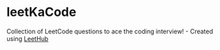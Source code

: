 # leetKaCode
Collection of LeetCode questions to ace the coding interview! - Created using [LeetHub](https://github.com/QasimWani/LeetHub)

